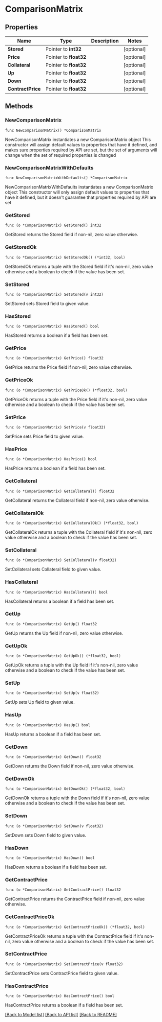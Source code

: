 # ComparisonMatrix

## Properties

Name | Type | Description | Notes
------------ | ------------- | ------------- | -------------
**Stored** | Pointer to **int32** |  | [optional] 
**Price** | Pointer to **float32** |  | [optional] 
**Collateral** | Pointer to **float32** |  | [optional] 
**Up** | Pointer to **float32** |  | [optional] 
**Down** | Pointer to **float32** |  | [optional] 
**ContractPrice** | Pointer to **float32** |  | [optional] 

## Methods

### NewComparisonMatrix

`func NewComparisonMatrix() *ComparisonMatrix`

NewComparisonMatrix instantiates a new ComparisonMatrix object
This constructor will assign default values to properties that have it defined,
and makes sure properties required by API are set, but the set of arguments
will change when the set of required properties is changed

### NewComparisonMatrixWithDefaults

`func NewComparisonMatrixWithDefaults() *ComparisonMatrix`

NewComparisonMatrixWithDefaults instantiates a new ComparisonMatrix object
This constructor will only assign default values to properties that have it defined,
but it doesn't guarantee that properties required by API are set

### GetStored

`func (o *ComparisonMatrix) GetStored() int32`

GetStored returns the Stored field if non-nil, zero value otherwise.

### GetStoredOk

`func (o *ComparisonMatrix) GetStoredOk() (*int32, bool)`

GetStoredOk returns a tuple with the Stored field if it's non-nil, zero value otherwise
and a boolean to check if the value has been set.

### SetStored

`func (o *ComparisonMatrix) SetStored(v int32)`

SetStored sets Stored field to given value.

### HasStored

`func (o *ComparisonMatrix) HasStored() bool`

HasStored returns a boolean if a field has been set.

### GetPrice

`func (o *ComparisonMatrix) GetPrice() float32`

GetPrice returns the Price field if non-nil, zero value otherwise.

### GetPriceOk

`func (o *ComparisonMatrix) GetPriceOk() (*float32, bool)`

GetPriceOk returns a tuple with the Price field if it's non-nil, zero value otherwise
and a boolean to check if the value has been set.

### SetPrice

`func (o *ComparisonMatrix) SetPrice(v float32)`

SetPrice sets Price field to given value.

### HasPrice

`func (o *ComparisonMatrix) HasPrice() bool`

HasPrice returns a boolean if a field has been set.

### GetCollateral

`func (o *ComparisonMatrix) GetCollateral() float32`

GetCollateral returns the Collateral field if non-nil, zero value otherwise.

### GetCollateralOk

`func (o *ComparisonMatrix) GetCollateralOk() (*float32, bool)`

GetCollateralOk returns a tuple with the Collateral field if it's non-nil, zero value otherwise
and a boolean to check if the value has been set.

### SetCollateral

`func (o *ComparisonMatrix) SetCollateral(v float32)`

SetCollateral sets Collateral field to given value.

### HasCollateral

`func (o *ComparisonMatrix) HasCollateral() bool`

HasCollateral returns a boolean if a field has been set.

### GetUp

`func (o *ComparisonMatrix) GetUp() float32`

GetUp returns the Up field if non-nil, zero value otherwise.

### GetUpOk

`func (o *ComparisonMatrix) GetUpOk() (*float32, bool)`

GetUpOk returns a tuple with the Up field if it's non-nil, zero value otherwise
and a boolean to check if the value has been set.

### SetUp

`func (o *ComparisonMatrix) SetUp(v float32)`

SetUp sets Up field to given value.

### HasUp

`func (o *ComparisonMatrix) HasUp() bool`

HasUp returns a boolean if a field has been set.

### GetDown

`func (o *ComparisonMatrix) GetDown() float32`

GetDown returns the Down field if non-nil, zero value otherwise.

### GetDownOk

`func (o *ComparisonMatrix) GetDownOk() (*float32, bool)`

GetDownOk returns a tuple with the Down field if it's non-nil, zero value otherwise
and a boolean to check if the value has been set.

### SetDown

`func (o *ComparisonMatrix) SetDown(v float32)`

SetDown sets Down field to given value.

### HasDown

`func (o *ComparisonMatrix) HasDown() bool`

HasDown returns a boolean if a field has been set.

### GetContractPrice

`func (o *ComparisonMatrix) GetContractPrice() float32`

GetContractPrice returns the ContractPrice field if non-nil, zero value otherwise.

### GetContractPriceOk

`func (o *ComparisonMatrix) GetContractPriceOk() (*float32, bool)`

GetContractPriceOk returns a tuple with the ContractPrice field if it's non-nil, zero value otherwise
and a boolean to check if the value has been set.

### SetContractPrice

`func (o *ComparisonMatrix) SetContractPrice(v float32)`

SetContractPrice sets ContractPrice field to given value.

### HasContractPrice

`func (o *ComparisonMatrix) HasContractPrice() bool`

HasContractPrice returns a boolean if a field has been set.


[[Back to Model list]](../README.md#documentation-for-models) [[Back to API list]](../README.md#documentation-for-api-endpoints) [[Back to README]](../README.md)


